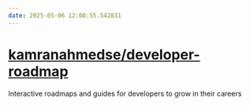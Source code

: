 ```yaml
---
date: 2025-05-06 12:08:55.542831
---
```


# [kamranahmedse/developer-roadmap](https://github.com/kamranahmedse/developer-roadmap)

Interactive roadmaps and guides for developers to grow in their careers
